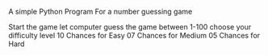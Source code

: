 A simple Python Program
For a number guessing game

Start the game
let computer guess the game between 1-100
choose your difficulty level
10 Chances for Easy
07 Chances for Medium
05 Chances for Hard
